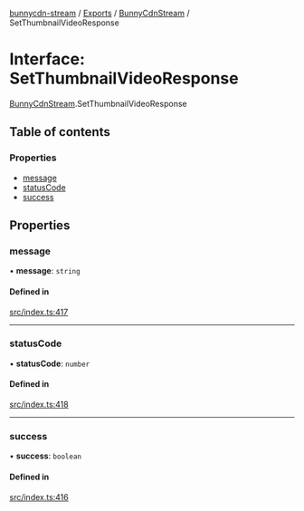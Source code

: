 [bunnycdn-stream](../README.md) / [Exports](../modules.md) / [BunnyCdnStream](../modules/BunnyCdnStream.md) / SetThumbnailVideoResponse

# Interface: SetThumbnailVideoResponse

[BunnyCdnStream](../modules/BunnyCdnStream.md).SetThumbnailVideoResponse

## Table of contents

### Properties

- [message](BunnyCdnStream.SetThumbnailVideoResponse.md#message)
- [statusCode](BunnyCdnStream.SetThumbnailVideoResponse.md#statuscode)
- [success](BunnyCdnStream.SetThumbnailVideoResponse.md#success)

## Properties

### message

• **message**: `string`

#### Defined in

[src/index.ts:417](https://github.com/dan-online/bunnycdn-stream/blob/0d47ebd/src/index.ts#L417)

___

### statusCode

• **statusCode**: `number`

#### Defined in

[src/index.ts:418](https://github.com/dan-online/bunnycdn-stream/blob/0d47ebd/src/index.ts#L418)

___

### success

• **success**: `boolean`

#### Defined in

[src/index.ts:416](https://github.com/dan-online/bunnycdn-stream/blob/0d47ebd/src/index.ts#L416)
